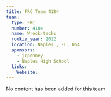 ```yaml
---
title: FRC Team 4184
team:
  type: FRC
  number: 4184
  name: Wreck-techs
  rookie_year: 2012
  location: Naples , FL, USA
  sponsors:
    - jcpenney
    - Naples High School
  links:
    Website: 
---
```

No content has been added for this team